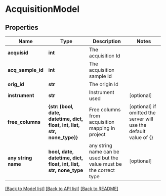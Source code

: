 # AcquisitionModel


## Properties
Name | Type | Description | Notes
------------ | ------------- | ------------- | -------------
**acquisid** | **int** | The acquisition Id | 
**acq_sample_id** | **int** | The acquisition sample Id | 
**orig_id** | **str** | The origin Id | 
**instrument** | **str** | Instrument used | [optional] 
**free_columns** | **{str: (bool, date, datetime, dict, float, int, list, str, none_type)}** | Free columns from acquisition mapping in project | [optional]  if omitted the server will use the default value of {}
**any string name** | **bool, date, datetime, dict, float, int, list, str, none_type** | any string name can be used but the value must be the correct type | [optional]

[[Back to Model list]](../README.md#documentation-for-models) [[Back to API list]](../README.md#documentation-for-api-endpoints) [[Back to README]](../README.md)



